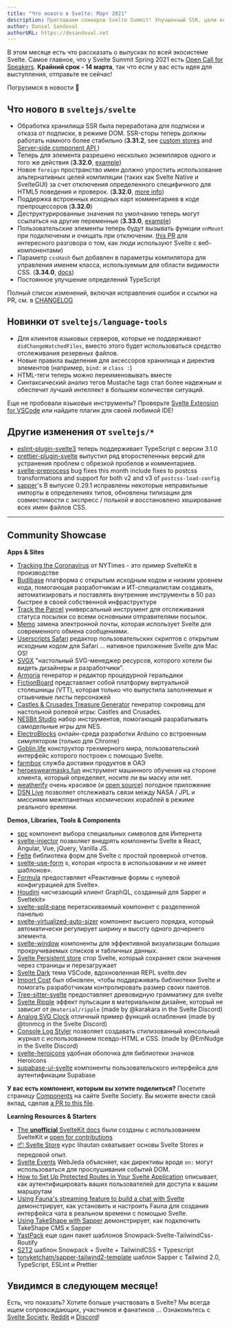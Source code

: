 ```yaml
---
title: "Что нового в Svelte: Март 2021"
description: Приглашаем спикеров Svelte Summit! Улучшенный SSR, цели компиляции, отличные от HTML5, и поддержка ESLint TypeScript.
author: Daniel Sandoval
authorURL: https://desandoval.net
---
```


В этом месяце есть что рассказать о выпусках по всей экосистеме Svelte. Самое главное, что у Svelte Summit Spring 2021 есть [Open Call for Speakers](https://sessionize.com/svelte-summit-spring-2021). **Крайний срок - 14 марта**, так что если у вас есть идея для выступления, отправьте ее сейчас!

Погрузимся в новости 🐬

## Что нового в `sveltejs/svelte`
* Обработка хранилища SSR была переработана для подписки и отказа от подписки, в режиме DOM. SSR-сторы теперь должны работать намного более стабильно (**3.31.2**, see [custom stores](https://svelte.dev/examples#custom-stores) and [Server-side component API ](https://svelte.dev/docs#run-time-server-side-component-api))
* Теперь для элемента разрешено несколько экземпляров одного и того же действия (**3.32.0**, [example](https://svelte.dev/repl/01a14375951749dab9579cb6860eccde?version=3.32.0))
* Новое `foreign` пространство имен должно упростить использование альтернативных целей компиляции (таких как Svelte Native и SvelteGUI) за счет отключения определенного специфичного для HTML5 поведения и проверок. (**3.32.0**, [more info](https://github.com/sveltejs/svelte/pull/5652))
* Поддержка встроенных исходных карт комментариев в коде препроцессоров (**3.32.0**)
* Деструктурированные значения по умолчанию теперь могут ссылаться на другие переменные (**3.33.0**, [example](https://svelte.dev/repl/0ee7227e1b45465b9b47d7a5ae2d1252?version=3.33.0))
* Пользовательские элементы теперь будут вызывать функции `onMount` при подключении и очищать при отключении. [this PR](https://github.com/sveltejs/svelte/pull/4522) для интересного разговора о том, как люди используют Svelte с веб-компонентами)
* Параметр `cssHash` был добавлен в параметры компилятора для управления именем класса, используемым для области видимости CSS. (**3.34.0**, [docs](https://svelte.dev/docs#compile-time-svelte-compile))
* Постоянное улучшение определений TypeScript

Полный список изменений, включая исправления ошибок и ссылки на PR, см. в [CHANGELOG](https://github.com/sveltejs/svelte/blob/master/CHANGELOG.md)


## Новинки от `sveltejs/language-tools`

- Для клиентов языковых серверов, которые не поддерживают `didChangeWatchedFiles`, вместо этого будет использоваться средство отслеживания резервных файлов.
- Новые правила выделения для аксессоров хранилища и директив элементов (например, `bind:` и `class :`)
- HTML-теги теперь можно переименовывать вместе
- Синтаксический анализ тегов Mustache tags стал более надежным и обеспечит лучший интеллект в большем количестве ситуаций.

Еще не пробовали языковые инструменты? Проверьте [Svelte Extension for VSCode](https://marketplace.visualstudio.com/items?itemName=svelte.svelte-vscode) или найдите плагин для своей любимой IDE!

## Другие изменения от `sveltejs/*`

- [eslint-plugin-svelte3](https://github.com/sveltejs/eslint-plugin-svelte3) теперь поддерживает TypeScript с версии 3.1.0
- [prettier-plugin-svelte](https://github.com/sveltejs/prettier-plugin-svelte/) выпустил ряд второстепенных версий для устранения проблем с обрезкой пробелов и комментариев.
- [svelte-preprocess](https://github.com/sveltejs/svelte-preprocess/) bug fixes this month include fixes to postcss transformations and support for both v2 and v3 of `postcss-load-config`
- [sapper](https://github.com/sveltejs/sapper/)'s В выпуске 0.29.1 исправлены некоторые неправильные импорты в определениях типов, обновлены типизации для совместимости с экспресс / полькой и восстановлено хеширование всех имен файлов CSS.

---

## Community Showcase

**Apps & Sites**

- [Tracking the Coronavirus](https://www.nytimes.com/interactive/2021/us/new-york-city-new-york-covid-cases.html) от NYTimes - это пример SvelteKit в производстве
- [Budibase](https://github.com/Budibase/budibase) платформа с открытым исходным кодом и низким уровнем кода, помогающая разработчикам и ИТ-специалистам создавать, автоматизировать и поставлять внутренние инструменты в 50 раз быстрее в своей собственной инфраструктуре
- [Track the Parcel](https://tracktheparcel.com/) универсальный инструмент для отслеживания статуса посылки со всеми основными отправителями посылок.
- [Memo](https://sendmemo.app/features/) замена электронной почты, которая использует Svelte для современного обмена сообщениями.
- [Userscripts Safari](https://github.com/quoid/userscripts) редактор пользовательских скриптов с открытым исходным кодом для Safari ... нативное приложение Svelte для Mac OS!
- [SVGX](https://svgx.app/) "настольный SVG-менеджер ресурсов, которого хотели бы видеть дизайнеры и разработчики".
- [Armoria](https://azgaar.github.io/Armoria/) генератор и редактор процедурной геральдики
- [FictionBoard](https://www.fictionboard.com) представляет собой платформу виртуальной столешницы (VTT), которая только что выпустила заполняемые и отзывчивые листы персонажей
- [Castles & Crusades Treasure Generator](https://treasure.playaheadgames.com/) генератор сокровищ для настольной ролевой игры: Castles and Crusades.
- [NESBit Studio](https://jensa.org/NESBitStudio-web/graphics/spritesheets) набор инструментов, помогающий разрабатывать самодельные игры для NES.
- [ElectroBlocks](https://electroblocks.org/) онлайн-среда разработки Arduino со встроенным симулятором (только для Chrome)
- [Goblin.life](https://store.steampowered.com/app/552180/GoblinLife/) конструктор трехмерного мира, пользовательский интерфейс которого построен с помощью Svelte.
- [farmbox](https://farmbox.ae/) служба доставки продуктов в ОАЭ
- [heroeswearmasks.fun](https://heroeswearmasks.fun/) инструмент машинного обучения на стороне клиента, который определяет, носите ли вы маску или нет.
- [weatherify](https://brdtheo-weatherify.netlify.app/) очень красивое  (и [open source](https://github.com/brdtheo/weatherify)) погодное приложение
- [DSN Live](https://dsn-live.netlify.app/#/) позволяет отслеживать связи между NASA / JPL и миссиями межпланетных космических кораблей в режиме реального времени.



**Demos, Libraries, Tools & Components**

- [spc](https://github.com/khang-nd/spc) компонент выбора специальных символов для Интернета
- [svelte-injector](https://www.npmjs.com/package/svelte-injector) позволяет внедрять компоненты Svelte в React, Angular, Vue, jQuery, Vanilla JS.
- [Felte](https://felte.dev/) библиотека форм для Svelte с простой проверкой отчетов.
- [svelte-use-form](https://github.com/noahsalvi/svelte-use-form#readme) s, которая «проста в использовании и не имеет шаблонов».
- [Formula](https://formula.svelte.codes/) предоставляет «Реактивные формы с нулевой конфигурацией для Svelte».
- [Houdini](https://github.com/AlecAivazis/houdini) «исчезающий клиент GraphQL, созданный для Sapper и Sveltekit»
- [svelte-split-pane](https://www.reddit.com/r/sveltejs/comments/leoe33/sveltesplitpane/) перетаскиваемый компонент с разделенной панелью
- [svelte-virtualized-auto-sizer](https://github.com/micha-lmxt/svelte-virtualized-auto-sizer) компонент высшего порядка, который автоматически регулирует ширину и высоту одного дочернего элемента.
- [svelte-window](https://github.com/micha-lmxt/svelte-window) компоненты для эффективной визуализации больших прокручиваемых списков и табличных данных.
- [Svelte Persistent store](https://github.com/MacFJA/svelte-persistent-store) стор Svelte, который сохраняет свои значения через страницы и перезагружает
- [Svelte Dark](https://marketplace.visualstudio.com/items?itemName=NickScialli.svelte-dark) тема VSCode, вдохновленная REPL svelte.dev
- [Import Cost](https://marketplace.visualstudio.com/items?itemName=wix.vscode-import-cost) был обновлен, чтобы поддерживать библиотеки Svelte и помогать разработчикам контролировать размер своих пакетов.
- [Tree-sitter-svelte](https://github.com/Himujjal/tree-sitter-svelte) предоставляет древовидную грамматику для svelte
- [Svelte Ripple](https://svelte.dev/repl/b73224a0fd4248178e3eab41943d41a9?version=3.31.2) эффект пульсации в материальном дизайне, который не зависит от `@material/ripple` (made by @karakara in the Svelte Discord)
- [Analog SVG Clock](https://svelte.dev/repl/270e83f43e7a48918d8f2d497760904f?version=3.32.1) отличный пример функций ослабления (made by @tonmcg in the Svelte Discord)
- [Console Log Styler](https://svelte.dev/repl/11f609d0d90746f08da6d3d90bba84fc?version=3.32.0) позволяет создавать стилизованный консольный журнал с использованием псевдо-HTML и CSS. (made by @EmNudge in the Svelte Discord)
- [svelte-heroicons](https://github.com/martinse/svelte-heroicons) удобная оболочка для библиотеки значков Heroicons
- [supabase-ui-svelte](https://github.com/joshnuss/supabase-ui-svelte) компоненты пользовательского интерфейса для аутентификации Supabase

**У вас есть компонент, которым вы хотите поделиться?** Посетите страницу [Components](https://sveltesociety.dev/components) на сайте Svelte Society. Вы можете внести свой вклад, сделав [a PR to this file](https://github.com/svelte-society/sveltesociety.dev/blob/master/src/pages/components/components.json).


**Learning Resources & Starters**

- [The **unofficial** SvelteKit docs](https://sk-incognito.vercel.app/learn/what-is-sveltekit) были созданы с использованием SvelteKit и [open for contributions](https://github.com/GrygrFlzr/kit-docs)
- [📦 Svelte Store](https://www.youtube.com/playlist?list=PLoKaNN3BjQX3fG-XOSwsPHtnV8FUY6lgK) курс lihautan охватывает основы Svelte Stores и передовой опыт.
- [Svelte Events](https://www.youtube.com/watch?v=cbxxbBofjAw&feature=youtu.be) WebJeda объясняет, как директивы вроде `on:` могут использоваться для прослушивания событий DOM.
- [How to Set Up Protected Routes in Your Svelte Application](https://www.webtips.dev/how-to-set-up-protected-routes-in-your-svelte-application) описывает, как аутентифицировать ваших пользователей для доступа к вашим маршрутам
- [Using Fauna's streaming feature to build a chat with Svelte](https://dev.to/fauna/using-fauna-s-streaming-feature-to-build-a-chat-with-svelte-1gkd) демонстрирует, как установить и настроить Fauna для создания интерфейса чата в реальном времени с помощью Svelte.
- [Using TakeShape with Sapper](https://www.takeshape.io/articles/using-takeshape-with-sapper/) демонстрирует, как подключить TakeShape CMS к Sapper
- [YastPack](https://github.com/rodabt/yastpack) еще один пакет шаблонов Snowpack-Svelte-TailwindCss-Routify
- [S2T2](https://ralphbliu.medium.com/s2t2-snowpack-svelte-tailwindcss-typescript-8928caa5af6c) шаблон Snowpack + Svelte + TailwindCSS + Typescript
- [tonyketcham/sapper-tailwind2-template](https://github.com/tonyketcham/sapper-tailwind2-template) шаблон Sapper с Tailwind 2.0, TypeScript, ESLint и Prettier

## Увидимся в следующем месяце!

Есть, что показать? Хотите больше участвовать в Svelte? Мы всегда ищем сопровождающих, участников и фанатиков ... Ознакомьтесь с [Svelte Society](https://sveltesociety.dev/), [Reddit](https://www.reddit.com/r/sveltejs/) и [Discord](https://discord.com/invite/yy75DKs)!
